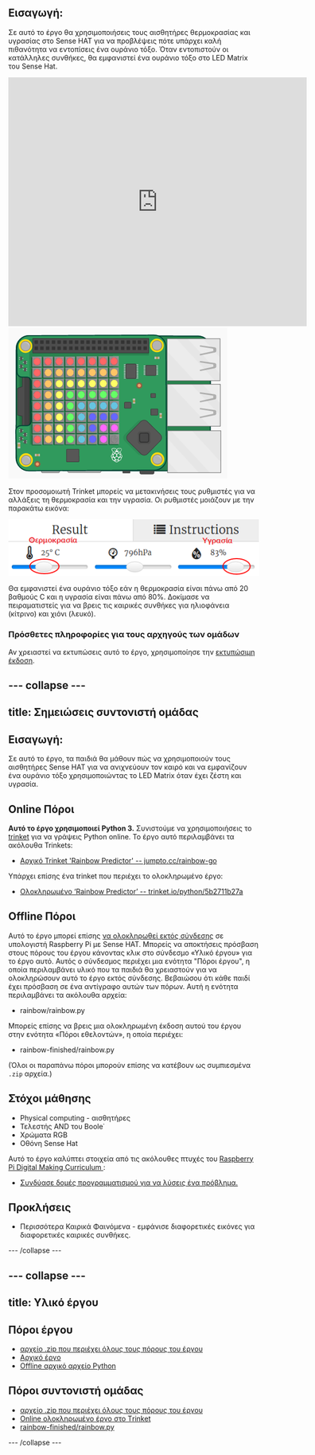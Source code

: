 ## Εισαγωγή:

Σε αυτό το έργο θα χρησιμοποιήσεις τους αισθητήρες θερμοκρασίας και υγρασίας στο Sense HAT για να προβλέψεις πότε υπάρχει καλή πιθανότητα να εντοπίσεις ένα ουράνιο τόξο. Όταν εντοπιστούν οι κατάλληλες συνθήκες, θα εμφανιστεί ένα ουράνιο τόξο στο LED Matrix του Sense Hat.

<div class="trinket">
  <iframe src="https://trinket.io/embed/python/5b2711b27a?outputOnly=true&start=result" width="600" height="500" frameborder="0" marginwidth="0" marginheight="0" allowfullscreen mark="crwd-mark">
</iframe> <img src="images/rainbow-final.png" />
</div>

Στον προσομοιωτή Trinket μπορείς να μετακινήσεις τους ρυθμιστές για να αλλάξεις τη θερμοκρασία και την υγρασία. Οι ρυθμιστές μοιάζουν με την παρακάτω εικόνα:

![στιγμιότυπο οθόνης](images/rainbow-sliders.png)

Θα εμφανιστεί ένα ουράνιο τόξο εάν η θερμοκρασία είναι πάνω από 20 βαθμούς C και η υγρασία είναι πάνω από 80%. Δοκίμασε να πειραματιστείς για να βρεις τις καιρικές συνθήκες για ηλιοφάνεια (κίτρινο) και χιόνι (λευκό).

### Πρόσθετες πληροφορίες για τους αρχηγούς των ομάδων

Αν χρειαστεί να εκτυπώσεις αυτό το έργο, χρησιμοποίησε την [εκτυπώσιμη έκδοση](https://projects.raspberrypi.org/el-GR/projects/rainbow-predictor/print).

--- collapse ---
---
title: Σημειώσεις συντονιστή ομάδας
---
## Εισαγωγή:

Σε αυτό το έργο, τα παιδιά θα μάθουν πώς να χρησιμοποιούν τους αισθητήρες Sense HAT για να ανιχνεύουν τον καιρό και να εμφανίζουν ένα ουράνιο τόξο χρησιμοποιώντας το LED Matrix όταν έχει ζέστη και υγρασία.

## Online Πόροι

**Αυτό το έργο χρησιμοποιεί Python 3.** Συνιστούμε να χρησιμοποιήσεις το [trinket](https://trinket.io/) για να γράψεις Python online. Το έργο αυτό περιλαμβάνει τα ακόλουθα Trinkets:

* [Αρχικό Trinket 'Rainbow Predictor' -- jumpto.cc/rainbow-go](http://jumpto.cc/rainbow-go)

Υπάρχει επίσης ένα trinket που περιέχει το ολοκληρωμένο έργο:

* [Ολοκληρωμένο ‘Rainbow Predictor’ -- trinket.io/python/5b2711b27a](https://trinket.io/python/5b2711b27a)

## Offline Πόροι

Αυτό το έργο μπορεί επίσης [να ολοκληρωθεί εκτός σύνδεσης](https://www.codeclubprojects.org/en-GB/resources/physical-sense-hat/) σε υπολογιστή Raspberry Pi με Sense HAT. Μπορείς να αποκτήσεις πρόσβαση στους πόρους του έργου κάνοντας κλικ στο σύνδεσμο «Υλικό έργου» για το έργο αυτό. Αυτός ο σύνδεσμος περιέχει μια ενότητα "Πόροι έργου", η οποία περιλαμβάνει υλικό που τα παιδιά θα χρειαστούν για να ολοκληρώσουν αυτό το έργο εκτός σύνδεσης. Βεβαιώσου ότι κάθε παιδί έχει πρόσβαση σε ένα αντίγραφο αυτών των πόρων. Αυτή η ενότητα περιλαμβάνει τα ακόλουθα αρχεία:

* rainbow/rainbow.py

Μπορείς επίσης να βρεις μια ολοκληρωμένη έκδοση αυτού του έργου στην ενότητα «Πόροι εθελοντών», η οποία περιέχει:

* rainbow-finished/rainbow.py

(Όλοι οι παραπάνω πόροι μπορούν επίσης να κατέβουν ως συμπιεσμένα `.zip` αρχεία.)

## Στόχοι μάθησης

* Physical computing - αισθητήρες
* Τελεστής AND του Boole˙ 
* Χρώματα RGB
* Οθόνη Sense Hat

Αυτό το έργο καλύπτει στοιχεία από τις ακόλουθες πτυχές του [Raspberry Pi Digital Making Curriculum ](https://rpf.io/curriculum):

* [Συνδύασε δομές προγραμματισμού για να λύσεις ένα πρόβλημα.](https://www.raspberrypi.org/curriculum/programming/builder)

## Προκλήσεις

* Περισσότερα Καιρικά Φαινόμενα - εμφάνισε διαφορετικές εικόνες για διαφορετικές καιρικές συνθήκες. 

--- /collapse ---

--- collapse ---
---
title: Υλικό έργου
---
## Πόροι έργου

* [αρχείο .zip που περιέχει όλους τους πόρους του έργου](resources/rainbow-project-resources.zip)
* [Αρχικό έργο](http://jumpto.cc/rainbow-go)
* [Offline αρχικό αρχείο Python](resources/rainbow-rainbow.py)

## Πόροι συντονιστή ομάδας

* [αρχείο .zip που περιέχει όλους τους πόρους του έργου](resources/rainbow-volunteer-resources.zip)
* [Online ολοκληρωμένο έργο στο Τrinket](https://trinket.io/python/5b2711b27a)
* [rainbow-finished/rainbow.py](resources/rainbow-final-rainbow.py)

--- /collapse ---
